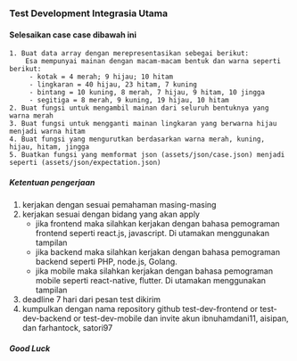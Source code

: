 ### Test Development Integrasia Utama ###
#### Selesaikan case case dibawah ini ####
    1. Buat data array dengan merepresentasikan sebegai berikut:
        Esa mempunyai mainan dengan macam-macam bentuk dan warna seperti berikut:
         - kotak = 4 merah; 9 hijau; 10 hitam
         - lingkaran = 40 hijau, 23 hitam, 7 kuning
         - bintang = 10 kuning, 8 merah, 7 hijau, 9 hitam, 10 jingga
         - segitiga = 8 merah, 9 kuning, 19 hijau, 10 hitam
    2. Buat fungsi untuk mengambil mainan dari seluruh bentuknya yang warna merah
    3. Buat fungsi untuk mengganti mainan lingkaran yang berwarna hijau menjadi warna hitam
    4. Buat fungsi yang mengurutkan berdasarkan warna merah, kuning, hijau, hitam, jingga
    5. Buatkan fungsi yang memformat json (assets/json/case.json) menjadi seperti (assets/json/expectation.json)

##### Ketentuan pengerjaan #####
1. kerjakan dengan sesuai pemahaman masing-masing
2. kerjakan sesuai dengan bidang yang akan apply
    - jika frontend maka silahkan kerjakan dengan bahasa pemograman frontend seperti react.js, javascript. Di utamakan menggunakan tampilan
    - jika backend maka silahkan kerjakan dengan bahasa pemograman backend seperti PHP, node.js, Golang.
    - jika mobile maka silahkan kerjakan dengan bahasa pemograman mobile seperti react-native, flutter. Di utamakan menggunakan tampilan
3. deadline 7 hari dari pesan test dikirim
4. kumpulkan dengan nama repository github test-dev-frontend or test-dev-backend or test-dev-mobile dan invite akun ibnuhamdani11, aisipan, dan farhantock, satori97

##### Good Luck #####